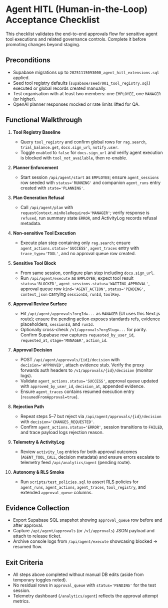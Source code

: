 # Agent HITL (Human-in-the-Loop) Acceptance Checklist

This checklist validates the end-to-end approvals flow for sensitive agent tool executions and related governance controls. Complete it before promoting changes beyond staging.

## Preconditions
- Supabase migrations up to `20251115093000_agent_hitl_extensions.sql` applied.
- Seed tool registry defaults (`supabase/seed/001_tool_registry.sql`) executed or global records created manually.
- Test organisation with at least two members: one `EMPLOYEE`, one `MANAGER` (or higher).
- OpenAI planner responses mocked or rate limits lifted for QA.

## Functional Walkthrough
1. **Tool Registry Baseline**
   - Query `tool_registry` and confirm global rows for `rag.search`, `trial_balance.get`, `docs.sign_url`, `notify.user`.
   - Toggle `enabled` to `false` for `docs.sign_url` and verify agent execution is blocked with `tool_not_available`, then re-enable.

2. **Planner Enforcement**
   - Start session `/api/agent/start` as `EMPLOYEE`; ensure `agent_sessions` row seeded with `status='RUNNING'` and companion `agent_runs` entry created with `state='PLANNING'`.

3. **Plan Generation Refusal**
   - Call `/api/agent/plan` with `requestContext.minRoleRequired='MANAGER'`; verify response is `refused`, run summary state `ERROR`, and ActivityLog records refusal metadata.

4. **Non-sensitive Tool Execution**
   - Execute plan step containing only `rag.search`; ensure `agent_actions.status='SUCCESS'`, `agent_traces` entry with `trace_type='TOOL'`, and no approval queue row created.

5. **Sensitive Tool Block**
   - From same session, configure plan step including `docs.sign_url`.
   - Run `/api/agent/execute` as `EMPLOYEE`; expect tool result `status='BLOCKED'`, `agent_sessions.status='WAITING_APPROVAL'`, approval queue row `kind='AGENT_ACTION'`, `status='PENDING'`, `context_json` carrying `sessionId`, `runId`, `toolKey`.

6. **Approval Review Surface**
   - Hit `/api/agent/approvals?orgId=...` as `MANAGER` (UI uses this Next.js route); ensure the pending action exposes standards refs, evidence placeholders, `sessionId`, and `runId`.
   - Optionally cross-check `/v1/approvals?orgSlug=...` for parity. Confirm Supabase row captures `requested_by_user_id`, `requested_at`, `stage='MANAGER'`, `action_id`.

7. **Approval Decision**
   - POST `/api/agent/approvals/{id}/decision` with `decision='APPROVED'`, attach evidence stub. Verify the proxy forwards auth headers to `/v1/approvals/{id}/decision` (monitor logs).
   - Validate `agent_actions.status='SUCCESS'`, approval queue updated with `approved_by_user_id`, `decision_at`, appended evidence.
   - Ensure `agent_traces` contains resumed execution entry (`resumedFromApproval=true`).

8. **Rejection Path**
   - Repeat steps 5–7 but reject via `/api/agent/approvals/{id}/decision` with `decision='CHANGES_REQUESTED'`.
   - Confirm `agent_actions.status='ERROR'`, session transitions to `FAILED`, and trace payload logs rejection reason.

9. **Telemetry & ActivityLog**
   - Review `activity_log` entries for both approval outcomes (`AGENT_TOOL_CALL`, decision metadata) and ensure errors escalate to telemetry feed `/api/analytics/agent` (pending route).

10. **Autonomy & RLS Smoke**
    - Run `scripts/test_policies.sql` to assert RLS policies for `agent_runs`, `agent_actions`, `agent_traces`, `tool_registry`, and extended `approval_queue` columns.

## Evidence Collection
- Export Supabase SQL snapshot showing `approval_queue` row before and after approval.
- Capture `/api/agent/approvals` (or `/v1/approvals`) JSON payload and attach to release ticket.
- Archive console logs from `/api/agent/execute` showcasing blocked → resumed flow.

## Exit Criteria
- All steps above completed without manual DB edits (aside from temporary toggles noted).
- No residual rows in `approval_queue` with `status='PENDING'` for the test session.
- Telemetry dashboard (`/analytics/agent`) reflects the approval attempt metrics.
